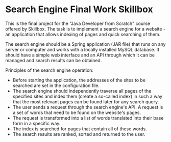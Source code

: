 # Search Engine Final Work Skillbox

This is the final project for the "Java Developer from Scratch" course offered by Skillbox. The task is to implement a search engine for a website - an application that allows indexing of pages and quick searching of them.

The search engine should be a Spring application (JAR file) that runs on any server or computer and works with a locally installed MySQL database. It should have a simple web interface and an API through which it can be managed and search results can be obtained.

Principles of the search engine operation:

- Before starting the application, the addresses of the sites to be searched are set in the configuration file.
- The search engine should independently traverse all pages of the specified sites and index them (create a so-called index) in such a way that the most relevant pages can be found later for any search query.
- The user sends a request through the search engine's API. A request is a set of words that need to be found on the website's pages.
- The request is transformed into a list of words translated into their base form in a specific way.
- The index is searched for pages that contain all of these words.
- The search results are ranked, sorted and returned to the user.